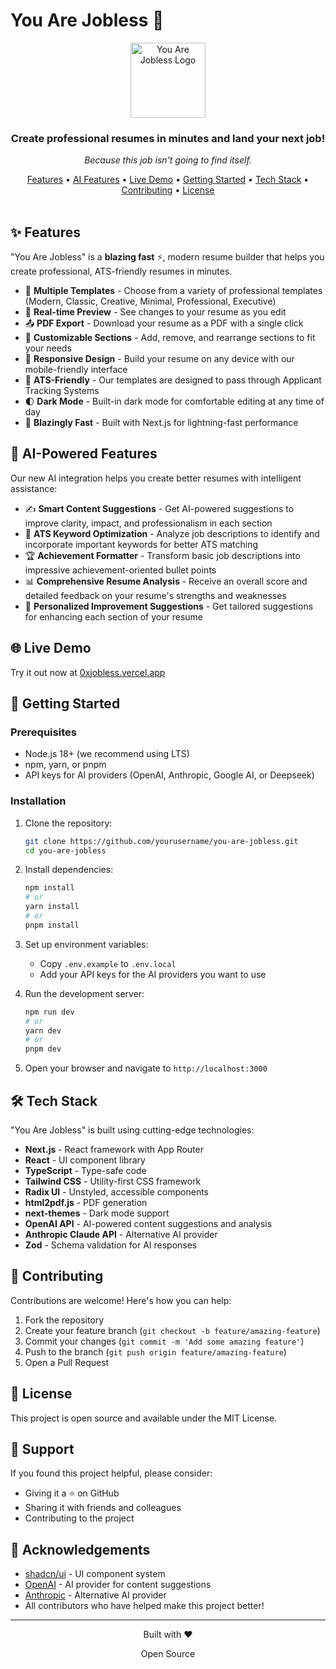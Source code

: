 #  You Are Jobless 🗿

<div align="center">
  <img src="https://cdn2.verity.dev/storage/NGMI3.png" alt="You Are Jobless Logo" width="120" />
  <h3>Create professional resumes in minutes and land your next job!</h3>
  <p><em>Because this job isn't going to find itself.</em></p>
</div>

<div align="center">
  <a href="#-features">Features</a> •
  <a href="#-ai-powered-features">AI Features</a> •
  <a href="#-live-demo">Live Demo</a> •
  <a href="#-getting-started">Getting Started</a> •
  <a href="#-tech-stack">Tech Stack</a> •
  <a href="#-contributing">Contributing</a> •
  <a href="#-license">License</a>
</div>

<br />

## ✨ Features

"You Are Jobless" is a **blazing fast** ⚡, modern resume builder that helps you create professional, ATS-friendly resumes in minutes.

- 🧩 **Multiple Templates** - Choose from a variety of professional templates (Modern, Classic, Creative, Minimal, Professional, Executive)
- 👀 **Real-time Preview** - See changes to your resume as you edit
- 📤 **PDF Export** - Download your resume as a PDF with a single click
- 🔧 **Customizable Sections** - Add, remove, and rearrange sections to fit your needs
- 📱 **Responsive Design** - Build your resume on any device with our mobile-friendly interface
- 🤖 **ATS-Friendly** - Our templates are designed to pass through Applicant Tracking Systems
- 🌓 **Dark Mode** - Built-in dark mode for comfortable editing at any time of day
- 🚀 **Blazingly Fast** - Built with Next.js for lightning-fast performance

## 🧠 AI-Powered Features

Our new AI integration helps you create better resumes with intelligent assistance:

- ✍️ **Smart Content Suggestions** - Get AI-powered suggestions to improve clarity, impact, and professionalism in each section
- 🎯 **ATS Keyword Optimization** - Analyze job descriptions to identify and incorporate important keywords for better ATS matching
- 🏆 **Achievement Formatter** - Transform basic job descriptions into impressive achievement-oriented bullet points
- 📊 **Comprehensive Resume Analysis** - Receive an overall score and detailed feedback on your resume's strengths and weaknesses
- 📝 **Personalized Improvement Suggestions** - Get tailored suggestions for enhancing each section of your resume

## 🌐 Live Demo

Try it out now at [0xjobless.vercel.app](https://0xjobless.vercel.app)

## 🚀 Getting Started

### Prerequisites

- Node.js 18+ (we recommend using LTS)
- npm, yarn, or pnpm
- API keys for AI providers (OpenAI, Anthropic, Google AI, or Deepseek)

### Installation

1. Clone the repository:
   ```bash
   git clone https://github.com/yourusername/you-are-jobless.git
   cd you-are-jobless
   ```

2. Install dependencies:
   ```bash
   npm install
   # or
   yarn install
   # or
   pnpm install
   ```

3. Set up environment variables:
   - Copy `.env.example` to `.env.local`
   - Add your API keys for the AI providers you want to use

4. Run the development server:
   ```bash
   npm run dev
   # or
   yarn dev
   # or
   pnpm dev
   ```

5. Open your browser and navigate to `http://localhost:3000`

## 🛠️ Tech Stack

"You Are Jobless" is built using cutting-edge technologies:

- **Next.js** - React framework with App Router
- **React** - UI component library
- **TypeScript** - Type-safe code
- **Tailwind CSS** - Utility-first CSS framework
- **Radix UI** - Unstyled, accessible components
- **html2pdf.js** - PDF generation
- **next-themes** - Dark mode support
- **OpenAI API** - AI-powered content suggestions and analysis
- **Anthropic Claude API** - Alternative AI provider
- **Zod** - Schema validation for AI responses

## 🤝 Contributing

Contributions are welcome! Here's how you can help:

1. Fork the repository
2. Create your feature branch (`git checkout -b feature/amazing-feature`)
3. Commit your changes (`git commit -m 'Add some amazing feature'`)
4. Push to the branch (`git push origin feature/amazing-feature`)
5. Open a Pull Request

## 📝 License

This project is open source and available under the MIT License.

## 💖 Support

If you found this project helpful, please consider:

- Giving it a ⭐️ on GitHub
- Sharing it with friends and colleagues
- Contributing to the project

## 🙏 Acknowledgements

- [shadcn/ui](https://ui.shadcn.com/) - UI component system
- [OpenAI](https://openai.com/) - AI provider for content suggestions
- [Anthropic](https://www.anthropic.com/) - Alternative AI provider
- All contributors who have helped make this project better!

---

<div align="center">
  <p>Built with ❤️</p>
  <p>Open Source</p>
</div> 
